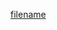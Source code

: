 [filename](https://raw.githubusercontent.com/stone-payments/pos-mamba-sdk/develop/packages/components/Input/README.md ':include')